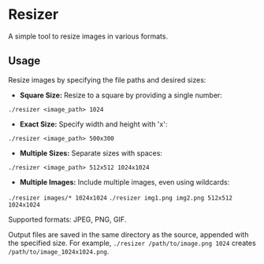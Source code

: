 # Resizer
A simple tool to resize images in various formats.

## Usage
Resize images by specifying the file paths and desired sizes:

- **Square Size:** Resize to a square by providing a single number:
  
`./resizer <image_path> 1024`

- **Exact Size:** Specify width and height with 'x':
  
`./resizer <image_path> 500x300`

- **Multiple Sizes:** Separate sizes with spaces:
  
`./resizer <image_path> 512x512 1024x1024`

- **Multiple Images:** Include multiple images, even using wildcards:
  
`./resizer images/* 1024x1024`
`./resizer img1.png img2.png 512x512 1024x1024`

Supported formats: JPEG, PNG, GIF.

Output files are saved in the same directory as the source, appended with the specified size. For example, `./resizer /path/to/image.png 1024` creates `/path/to/image_1024x1024.png`.
